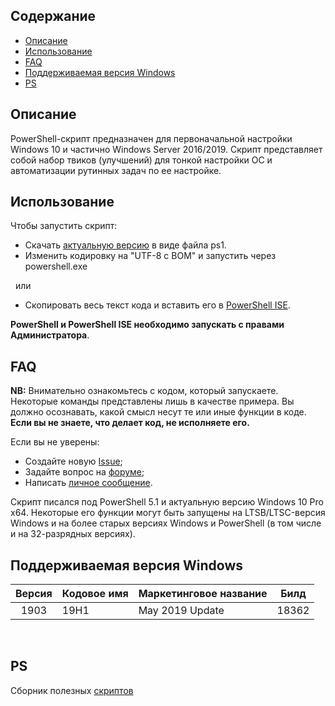 ## Содержание
 - [Описание](#описание)
 - [Использование](#использование)
 - [FAQ](#faq)
 - [Поддерживаемая версия Windows](#поддерживаемая-версия-windows)
 - [PS](#ps)
  
## Описание

PowerShell-скрипт предназначен для первоначальной настройки Windows 10 и частично Windows Server 2016/2019. Скрипт представляет собой набор твиков (улучшений) для тонкой настройки ОС и автоматизации рутинных задач по ее настройке.

## Использование
Чтобы запустить скрипт:
- Скачать [актуальную версию](https://github.com/farag2/Setup-Windows-10) в виде файла ps1.
- Изменить кодировку на "UTF-8 с BOM" и запустить через powershell.exe

&nbsp;
или
&nbsp;

- Скопировать весь текст кода и вставить его в [PowerShell ISE](https://docs.microsoft.com/ru-ru/powershell/scripting/components/ise/windows-powershell-integrated-scripting-environment--ise-).

**PowerShell и PowerShell ISE необходимо запускать с правами Администратора**.

## FAQ

**NB:** Внимательно ознакомьтесь с кодом, который запускаете. Некоторые команды представлены лишь в качестве примера. Вы должно осознавать, какой смысл несут те или иные функции в коде. **Если вы не знаете, что делает код, не исполняете его.**

Если вы не уверены:
- Создайте новую [Issue](https://github.com/farag2/Setup-Windows-10/issues);
- Задайте вопрос на [форуме](http://forum.ru-board.com/topic.cgi?forum=62&topic=30617);
- Написать [личное сообщение](http://forum.ru-board.com/profile.cgi?action=show&member=farag).

Скрипт писался под PowerShell 5.1 и актуальную версию Windows 10 Pro x64. Некоторые его функции могут быть запущены на LTSB/LTSC-версия Windows и на более старых версиях Windows и PowerShell (в том числе и на 32-разрядных версиях).

## Поддерживаемая версия Windows

|  Версия | Кодовое имя  | Маркетинговое название |  Билд |
| :-----: | -------------| ---------------------- | :---: |
|  1903   |    19H1      |     May 2019 Update    | 18362 |

&nbsp;
## PS
Сборник полезных [скриптов](https://gist.github.com/farag2)
